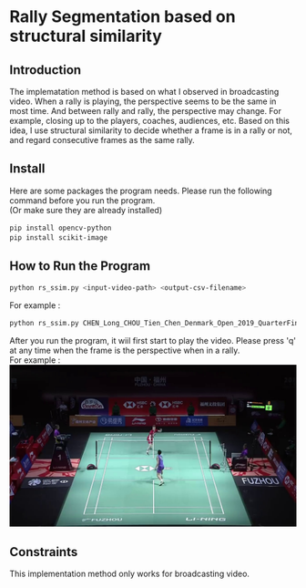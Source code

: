 # Rally Segmentation based on structural similarity

## Introduction
The implematation method is based on what I observed in broadcasting video. When a rally is playing, the perspective seems to be the same in most time. And between rally and rally, the perspective may change. For example, closing up to the players, coaches, audiences, etc. Based on this idea, I use structural similarity to decide whether a frame is in a rally or not, and regard consecutive frames as the same rally.    
 
## Install
Here are some packages the program needs. Please run the following command before you run the program.<br>
(Or make sure they are already installed)
```sh
pip install opencv-python
pip install scikit-image
```

## How to Run the Program
```sh
python rs_ssim.py <input-video-path> <output-csv-filename>
```
For example :
```sh
python rs_ssim.py CHEN_Long_CHOU_Tien_Chen_Denmark_Open_2019_QuarterFinal.mp4 output.csv
```
After you run the program, it wiil first start to play the video. Please press 'q' at any time when the frame is the perspective when in a rally. <br>
For example : <br>
![image](https://github.com/Kevin-Pong/Rally-Segmentation/blob/be9e7c8852277c3de99e62bd1705ffd21fe09f7d/Structural%20Similarity/label.jpg)

## Constraints
This implementation method only works for broadcasting video.
